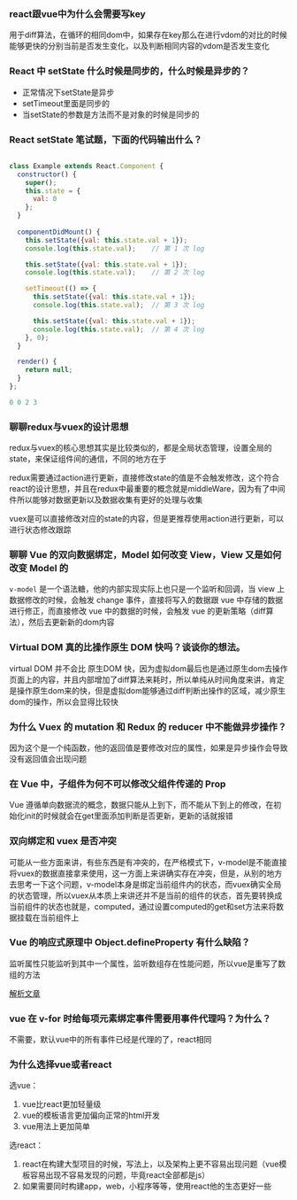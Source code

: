 ### react跟vue中为什么会需要写key

用于diff算法，在循环的相同dom中，如果存在key那么在进行vdom的对比的时候能够更快的分别当前是否发生变化，以及判断相同内容的vdom是否发生变化

### React 中 setState 什么时候是同步的，什么时候是异步的？

- 正常情况下setState是异步
- setTimeout里面是同步的
- 当setState的参数是方法而不是对象的时候是同步的

### React setState 笔试题，下面的代码输出什么？

``` javascript

class Example extends React.Component {
  constructor() {
    super();
    this.state = {
      val: 0
    };
  }
  
  componentDidMount() {
    this.setState({val: this.state.val + 1});
    console.log(this.state.val);    // 第 1 次 log

    this.setState({val: this.state.val + 1});
    console.log(this.state.val);    // 第 2 次 log

    setTimeout(() => {
      this.setState({val: this.state.val + 1});
      console.log(this.state.val);  // 第 3 次 log

      this.setState({val: this.state.val + 1});
      console.log(this.state.val);  // 第 4 次 log
    }, 0);
  }

  render() {
    return null;
  }
};

0 0 2 3

```

### 聊聊redux与vuex的设计思想

redux与vuex的核心思想其实是比较类似的，都是全局状态管理，设置全局的state，来保证组件间的通信，不同的地方在于

redux需要通过action进行更新，直接修改state的值是不会触发修改，这个符合react的设计思想，并且在redux中最重要的概念就是middleWare，因为有了中间件所以能够对数据更新以及数据收集有更好的处理与收集

vuex是可以直接修改对应的state的内容，但是更推荐使用action进行更新，可以进行状态修改跟踪

### 聊聊 Vue 的双向数据绑定，Model 如何改变 View，View 又是如何改变 Model 的

`v-model` 是一个语法糖，他的内部实现实际上也只是一个监听和回调，当 view 上数据修改的时候，会触发 change 事件，直接将写入的数据跟 vue 中存储的数据进行修正，而直接修改 vue 中的数据的时候，会触发 vue 的更新策略（diff算法），然后去更新新的dom内容

### Virtual DOM 真的比操作原生 DOM 快吗？谈谈你的想法。

virtual DOM 并不会比 原生DOM 快，因为虚拟dom最后也是通过原生dom去操作页面上的内容，并且内部增加了diff算法来耗时，所以单纯从时间角度来讲，肯定是操作原生dom来的快，但是虚拟dom能够通过diff判断出操作的区域，减少原生dom的操作，所以会显得比较快

### 为什么 Vuex 的 mutation 和 Redux 的 reducer 中不能做异步操作？

因为这个是一个纯函数，他的返回值是要修改对应的属性，如果是异步操作会导致没有返回值会出现问题

### 在 Vue 中，子组件为何不可以修改父组件传递的 Prop

Vue 遵循单向数据流的概念，数据只能从上到下，而不能从下到上的修改，在初始化init的时候就会在get里面添加判断是否更新，更新的话就报错

### 双向绑定和 vuex 是否冲突

可能从一些方面来讲，有些东西是有冲突的，在严格模式下，v-model是不能直接将vuex的数据直接拿来使用，这一方面上来讲确实存在冲突，但是，从别的地方去思考一下这个问题，v-model本身是绑定当前组件内的状态，而vuex确实全局的状态管理，所以vuex从本质上来讲还并不是当前的组件的状态，首先要转换成当前组件的状态也就是，computed，通过设置computed的get和set方法来将数据挂载在当前组件上

### Vue 的响应式原理中 Object.defineProperty 有什么缺陷？

监听属性只能监听到其中一个属性，监听数组存在性能问题，所以vue是重写了数组的方法

[解析文章](https://segmentfault.com/a/1190000015783546)

### vue 在 v-for 时给每项元素绑定事件需要用事件代理吗？为什么？

不需要，默认vue中的所有事件已经是代理的了，react相同

### 为什么选择vue或者react

选vue：

1. vue比react更加轻量级
2. vue的模板语言更加偏向正常的html开发
3. vue用法上更加简单

选react：

1. react在构建大型项目的时候，写法上，以及架构上更不容易出现问题（vue模板容易出现不容易发现的问题，毕竟react全部都是js）
2. 如果需要同时构建app，web，小程序等等，使用react他的生态更好一些
